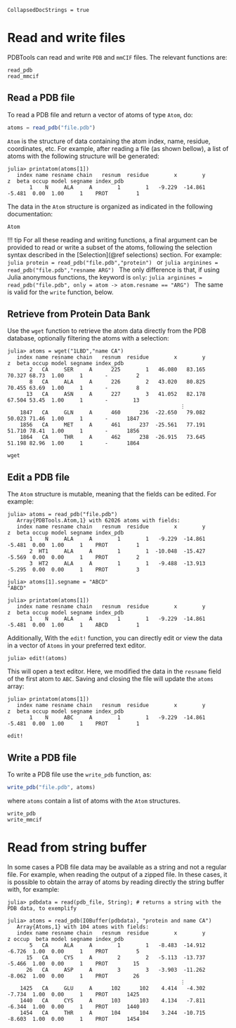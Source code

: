 ```@meta
CollapsedDocStrings = true
```

# Read and write files

PDBTools can read and write `PDB` and `mmCIF` files. The relevant functions are:

```@docs
read_pdb
read_mmcif
```

## Read a PDB file

To read a PDB file and return a vector of atoms of
type `Atom`, do:
```julia
atoms = read_pdb("file.pdb")
```

`Atom` is the structure of data containing the atom index, name,
residue, coordinates, etc. For example, after reading a file (as shown
bellow), a list of atoms with the following structure will be generated:

```julia-repl
julia> printatom(atoms[1])
   index name resname chain   resnum  residue        x        y        z  beta occup model segname index_pdb
       1    N     ALA     A        1        1   -9.229  -14.861   -5.481  0.00  1.00     1    PROT         1
```

The data in the `Atom` structure is organized as indicated in the following documentation:

```@docs
Atom
```

!!! tip
    For all these reading and writing functions, a final argument can be provided
    to read or write a subset of the atoms, following the selection syntax described 
    in the [Selection](@ref selections) section. For example:
    ```julia
    protein = read_pdb("file.pdb","protein")
    ```
    or
    ```julia
    arginines = read_pdb("file.pdb","resname ARG")
    ```
    The only difference is that, if using Julia anonymous functions, the
    keyword is `only`:
    ```julia
    arginines = read_pdb("file.pdb", only = atom -> atom.resname == "ARG")
    ```
    The same is valid for the `write` function, below. 
      
## Retrieve from Protein Data Bank

Use the `wget` function to retrieve the atom data directly from the PDB database,
optionally filtering the atoms with a selection:

```julia-repl
julia> atoms = wget("1LBD","name CA")
   index name resname chain   resnum  residue        x        y        z  beta occup model segname index_pdb
       2   CA     SER     A      225        1   46.080   83.165   70.327 68.73  1.00     1       -         2
       8   CA     ALA     A      226        2   43.020   80.825   70.455 63.69  1.00     1       -         8
      13   CA     ASN     A      227        3   41.052   82.178   67.504 53.45  1.00     1       -        13
                                                       ⋮
    1847   CA     GLN     A      460      236  -22.650   79.082   50.023 71.46  1.00     1       -      1847
    1856   CA     MET     A      461      237  -25.561   77.191   51.710 78.41  1.00     1       -      1856
    1864   CA     THR     A      462      238  -26.915   73.645   51.198 82.96  1.00     1       -      1864
```

```@docs
wget
```

## Edit a PDB file

The `Atom` structure is mutable, meaning that the fields can be edited. For example:

```julia-repl
julia> atoms = read_pdb("file.pdb")
   Array{PDBTools.Atom,1} with 62026 atoms with fields:
   index name resname chain   resnum  residue        x        y        z  beta occup model segname index_pdb
       1    N     ALA     A        1        1   -9.229  -14.861   -5.481  0.00  1.00     1    PROT         1
       2  HT1     ALA     A        1        1  -10.048  -15.427   -5.569  0.00  0.00     1    PROT         2
       3  HT2     ALA     A        1        1   -9.488  -13.913   -5.295  0.00  0.00     1    PROT         3

julia> atoms[1].segname = "ABCD"
"ABCD"

julia> printatom(atoms[1])
   index name resname chain   resnum  residue        x        y        z  beta occup model segname index_pdb
       1    N     ALA     A        1        1   -9.229  -14.861   -5.481  0.00  1.00     1    ABCD         1
```

Additionally, With the `edit!` function, you can directly edit or view the data in a
vector of `Atoms` in your preferred text editor. 

```julia-repl
julia> edit!(atoms)
```

This will open a text editor. Here, we modified the data in the `resname` field of the first atom
to `ABC`. Saving and closing the file will update the `atoms` array:

```julia-repl
julia> printatom(atoms[1])
   index name resname chain   resnum  residue        x        y        z  beta occup model segname index_pdb
       1    N     ABC     A        1        1   -9.229  -14.861   -5.481  0.00  1.00     1    PROT         1
```

```@docs
edit!
```

## Write a PDB file

To write a PDB file use the `write_pdb` function, as:

```julia
write_pdb("file.pdb", atoms)
```
where `atoms` contain a list of atoms with the `Atom` structures.

```@docs
write_pdb
write_mmcif
```

# Read from string buffer

In some cases a PDB file data may be available as a string and not a regular file. For example,
when reading the output of a zipped file. In these cases, it is possible to obtain the array
of atoms by reading directly the string buffer with, for example:

```julia-repl
julia> pdbdata = read(pdb_file, String); # returns a string with the PDB data, to exemplify

julia> atoms = read_pdb(IOBuffer(pdbdata), "protein and name CA")
   Array{Atoms,1} with 104 atoms with fields:
   index name resname chain   resnum  residue        x        y        z occup  beta model segname index_pdb
       5   CA     ALA     A        1        1   -8.483  -14.912   -6.726  1.00  0.00     1    PROT         5
      15   CA     CYS     A        2        2   -5.113  -13.737   -5.466  1.00  0.00     1    PROT        15
      26   CA     ASP     A        3        3   -3.903  -11.262   -8.062  1.00  0.00     1    PROT        26
                                                       ⋮ 
    1425   CA     GLU     A      102      102    4.414   -4.302   -7.734  1.00  0.00     1    PROT      1425
    1440   CA     CYS     A      103      103    4.134   -7.811   -6.344  1.00  0.00     1    PROT      1440
    1454   CA     THR     A      104      104    3.244  -10.715   -8.603  1.00  0.00     1    PROT      1454
```




